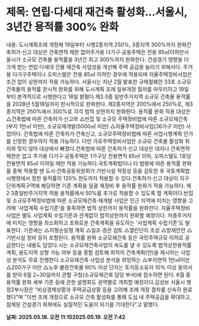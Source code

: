 # **제목: 연립·다세대 재건축 활성화…서울시, 3년간 용적률 300% 완화**

  내용: 도시계획조례 개정해 19일부터 시행2종지역 250%, 3종지역 300%까지 완화건축허가·신고 대상은 건축면적 제한 없어주거용 다가구·공동주택은 전용 85㎡이하만서울시가 소규모 건축물 용적률을 3년간 최고 300%까지 완화한다. 건설경기 영향을 더 크게 받는 연립·다세대 건물 재건축 사업성을 개선해 주택 공급을 늘리기 위해서다. 주거용 다가구주택이나 오피스텔은 전용 85㎡ 이하인 경우에 적용되며 자율주택정비사업은 조건 없이 상한까지 적용 가능하다. 서울시는 지난 2월 발표한 규제철폐안 33호 소규모 건축물의 용적률 한시적 완화를 위해 도시계획 조례 일부개정 절차를 마무리하고 19일부터 본격적으로 시행한다고 18일 밝혔다.제2·3종 일반주거지역 소규모 건축물 용적률을 2028년 5월18일까지 한시적으로 완화한다. 제2종지역은 200%에서 250%로, 제3종지역은 250%에서 300%로 각각 법적 상한까지 완화한다. 용적률 완화 적용 대상은  △건축법에 따른 건축허가·신고와 △빈집 및 소규모 주택정비법에 따른 소규모재건축(부지 1만㎡ 미만), 소규모재개발(5000㎡ 미만) △자율주택정비사업(36가구 미만) 사업이다. 건축법에 따른 건축허가·건축신고, 소규모주택정비법에 따른 사업시행계획 인가를 신청한 경우까지 적용 가능하다. 다만 가로주택정비사업은 소규모 건축물 활성화 취지와 맞지 않아 대상에서 빠졌다.건축법에 따른 건축허가·신고 대상은 대지나 건축면적 제한은 없고 주거용 다가구·공동주택은 1가구당 전용면적 85㎡ 이하, 오피스텔도 1호당 전용면적 85㎡ 이하일 때만 적용 가능하다.국토계획법이나 타 법령에 따른 용적률 완화를 중복 적용할 땐 도시·건축공동위원회가 기반시설 적정성 등을 검토한 후 국토계획법 시행령에서 정한 용적률의 120% 한도까지 적용할 수 있다.건축허가·신고 대상이 지구단위계획구역에 해당하면 기존 계획을 일괄 재정비 후 용적률 완화가 적용 가능하다. 제2·3종일반주거지역 허용 용적률에서 50%를 추가로 적용할 수 있도록 할 계획이다.빈집 및 소규모주택정비법에 따른 소규모재건축·재개발 사업은 인근 지역에 미치는 영향을 고려해 '사업계획 수립기준'을 충족하면 법적 상한까지 용적률을 완화한다. 자율주택정비사업은 별도 사업계획 수립기준과 관계없이 법적상한까지 완화할 예정이다. 저층주거지에 미치는 영향을 최소화하고 조화로운 건축계획을 유도하는 '사업계획 수립기준'도 발표한다. 기준에는 △지형순응형 계획 △일조·경관 검토 △열린단지 조성 △방재안전 △기반시설 정비 등이 포함된다. 용적률 완화 소규모재건축 등은 국민주택규모 이하로 공급한다는 내용도 담았다.시는 소규모재건축사업이 속도를 낼 수 있도록 법적상한용적률 계획, 용도지역 상향 가능 여부 등을 종합 검토해 최적의 건축계획(안)을 제시하는 사업성 분석도 무료 진행한다.소규모재건축 사업성 분석을 희망하는 △부지면적 1만㎡미만 △200가구 미만 △노후·불량건축물 60% 이상 단지는 토지등소유자 10% 이상 동의서를 받아 6월 2~30일까지 관할 구청(소규모재건축 담당 부서)에 접수하면 된다. 6월 중 용적률 완화 세부 기준 등에 관한 설명회도 권역별로 개최할 예정이다.김성보 서울시 행정2부시장은 "비상경제상황과 주택공급상황 등을 고려해 조례 개정 절차를 신속히 완료했다"며 "이번 조례 개정으로 소규모 건축 활성화를 통해 도심 내 주택공급을 확대하고, 침체된 건설경기 회복에도 실질적인 도움이 되기를 기대한다"고 말했다.

  **날짜: 2025.05.18. 오전 11:152025.05.19. 오전 7:42**